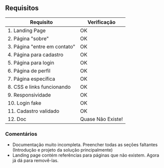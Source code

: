 ## Requisitos
| Requisito   | Verificação |
| ----------- | ----------- |
| 1. Landing Page      |	OK|		
| 2. Página "sobre" 	|OK	|
| 3. Página "entre em contato" |OK|
| 4. Página para cadastro |	OK|
| 5. Página para login |OK	|
| 6. Página de perfil 	|	OK|
| 7. Página específica  |	OK|
| 8. CSS e links funcionando |OK|
| 9. Responsividade |	OK|
| 10. Login fake |OK	|
| 11. Cadastro validado |OK	|
| 12. Doc |	Quase Não Existe!|

### Comentários
- Documentação muito incompleta. Preencher todas as seções faltantes (Introdução e projeto da solução principalmente)
- Landing page contém referências para páginas que não existem. Agora já dá para removê-las.
